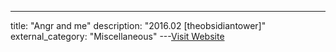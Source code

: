 ---
title: "Angr and me"
description: "2016.02 [theobsidiantower]"
external_category: "Miscellaneous"
---[Visit Website](https://theobsidiantower.com/2016/02/11/4047a80b3927bd0a09363e7ccd202effe4b336aa.html)

